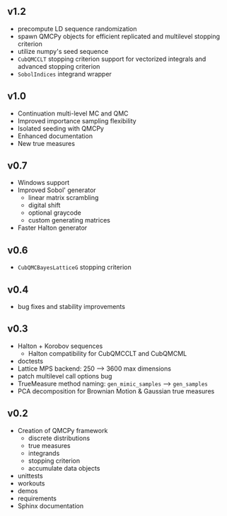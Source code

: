 ## v1.2

- precompute LD sequence randomization
- spawn QMCPy objects for efficient replicated and multilevel stopping criterion
- utilize numpy's seed sequence
- `CubQMCCLT` stopping criterion support for vectorized integrals and advanced stopping criterion
- `SobolIndices` integrand wrapper

## v1.0

- Continuation multi-level MC and QMC
- Improved importance sampling flexibility
- Isolated seeding with QMCPy
- Enhanced documentation
- New true measures

## v0.7

- Windows support
- Improved Sobol' generator
  - linear matrix scrambling
  - digital shift
  - optional graycode
  - custom generating matrices
- Faster Halton generator

## v0.6

- `CubQMCBayesLatticeG` stopping criterion 

## v0.4

- bug fixes and stability improvements

## v0.3

- Halton + Korobov sequences
  - Halton compatibility for CubQMCCLT and CubQMCML
- doctests
- Lattice MPS backend: 250 --> 3600 max dimensions
- patch multilevel call options bug
- TrueMeasure method naming: `gen_mimic_samples` --> `gen_samples`
- PCA decomposition for Brownian Motion & Gaussian true measures

## v0.2

- Creation of QMCPy framework
  - discrete distributions
  - true measures
  - integrands
  - stopping criterion
  - accumulate data objects
- unittests
- workouts
- demos
- requirements
- Sphinx documentation
